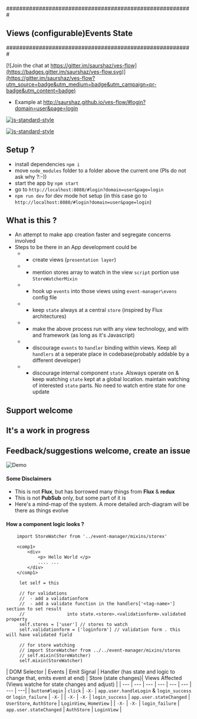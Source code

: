 
#########################################################
##  **V**iews (configurable)**E**vents **S**tate       ##
#########################################################

[![Join the chat at https://gitter.im/saurshaz/ves-flow](https://badges.gitter.im/saurshaz/ves-flow.svg)](https://gitter.im/saurshaz/ves-flow?utm_source=badge&utm_medium=badge&utm_campaign=pr-badge&utm_content=badge)

- Example at http://saurshaz.github.io/ves-flow/#login?domain=user&page=login

[![js-standard-style](https://cdn.rawgit.com/feross/standard/master/badge.svg)](https://github.com/feross/standard)

[![js-standard-style](https://img.shields.io/badge/code%20style-standard-brightgreen.svg)](http://standardjs.com/)



## Setup ?

-	install dependencies `npm i`
-	move `node_modules` folder to a folder above the current one (Pls do not ask why ?:-))
-	start the app by `npm start`
-	go to `http://localhost:8080/#login?domain=user&page=login`
-   `npm run dev` for dev mode hot setup (in this case go to `http://localhost:8080/#login?domain=user&page=login`)


## What is this ?
- An attempt to make app creation faster and segregate concerns involved
- Steps to be there in an App development could be
	- - create views (`presentation layer`)
	- - mention stores array to watch in the view `script` portion use `StoreWatcherMixin`
	- - hook up `events` into those views using `event-manager\evens` config file
	- - keep `state` always at a central `store` (inspired by Flux architectures)
	- - make the above process run with any view technology, and with and framework (as long as it's Javascript)
	- - discourage `events` to `handler` binding within views. Keep all `handlers` at a seperate place in codebase(probably addable by a different developer)
	- - discourage internal component `state` .Alsways operate on & keep watching `state` kept at a global location. maintain watching of interested `state` parts. No need to watch entire state for one update


## Support welcome ##
## It's a work in progress ##
## Feedback/suggestions welcome, create an issue ##


![Demo](/demo.gif)

#### Some Disclaimers
- This is not **Flux**, but has borrowed many things from **Flux** & **redux**
- This is not **PubSub** only, but some part of it is
- Here's a mind-map of the system. A more detailed arch-diagram will be there as things evolve

#### How a component logic looks ?
	 

```
	import StoreWatcher from '../event-manager/mixins/storex'

	<comp1>
		<div>
			<p> Hello World </p>
			.... ... 
		</div>
	</comp1>

	 let self = this

     // for validations
     //  - add a validationform
     //  - add a validate function in the handlers['<tag-name>'] section to set result
     //                into state.<store>.<validationform>.validated property
     self.stores = ['user'] // stores to watch
     self.validationform = ['loginform'] // validation form . this will have validated field

     // for store watching
     // import StoreWatcher from ../../event-manager/mixins/storex
     // self.mixin(StoreWatcher)
     self.mixin(StoreWatcher)
```



| DOM Selector | Events | Emit Signal | Handler (has state and logic to change that, emits event at end) | Store (state changes)| Views Affected (Views watche for state changes and adjust) |
| --- | --- | --- | --- | --- | --- | --- |  ---|
|   `button#login`   |   `click`    |   `-X-`   | `app.user.handleLogin` & `login_success` or `login_failure`  | `-X-` |
| `-X-`  | `-X-` | `login_success` | `app.user.stateChanged`  | `UserStore`, `AuthStore` | `LoginView`, `HomeView` |
| `-X-`  | `-X-` | `login_failure` | `app.user.stateChanged` |  `AuthStore` |  `LoginView` |
